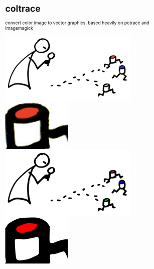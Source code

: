 # coltrace

convert color image to vector graphics, based heavily on potrace and Imagemagick

<img src="https://raw.githubusercontent.com/arnehilmann/coltrace/master/examples/logo.jpeg" width="400px"/><img src="https://raw.githubusercontent.com/arnehilmann/coltrace/master/examples/logo.jpeg.zoomed.png" width="200px"/>
<br/>
<img src="https://raw.githubusercontent.com/arnehilmann/coltrace/master/examples/logo.color.svg?sanitize=true" width="400px"/><img src="https://raw.githubusercontent.com/arnehilmann/coltrace/master/examples/logo.svg.zoomed.png" width="200px"/>

